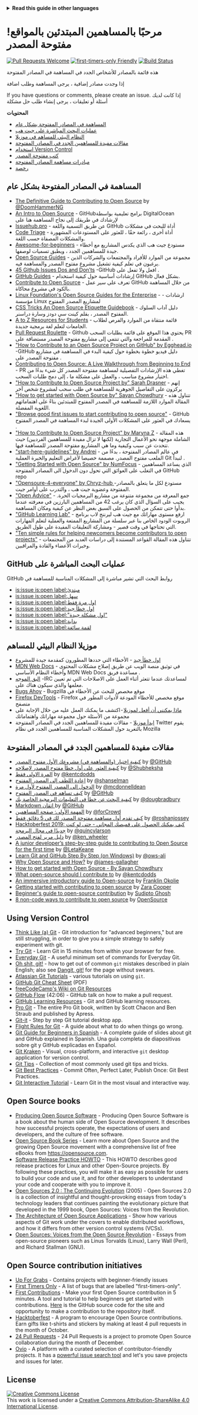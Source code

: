 <!-- Do not translate this -->
<details>
<summary>
<strong> Read this guide in other languages </strong>
</summary>
    <ul>
        <li><a href="./README.md"> English </a></li>
        <li><a href="./README-MR.md"> मराठी </a></li>
        <li><a href="./README-BN.md"> বাংলা </a></li>
        <li><a href="./README-CN.md"> 中文 </a></li>
        <li><a href="./README-RU.md"> русский </a></li>
        <li><a href="./README-RO.md"> Românesc </a></li>
        <li><a href="./README-IT.md"> Italiano </a></li>
        <li><a href="./README-ES.md"> Español </a></li>
        <li><a href="./README-pt-BR.md"> Português (BR) </a></li>
        <li><a href="./README-DE.md"> Deutsch </a></li>
        <li><a href="./README-GR.md"> Ελληνικά </a></li>
        <li><a href="./README-FR.md"> Français </a></li>
        <li><a href="./README-KO.md"> 한국어 </a></li>
        <li><a href="./README-JA.md"> 日本語 </a></li>
        <li><a href="./README-AR.md"> العربية </a></li>
      
    </ul>
</details>
<!-- Do not translate this -->

# !مرحبًا بالمساهمين المبتدئين بالمواقع مفتوحة المصدر

[![Pull Requests Welcome](https://img.shields.io/badge/PRs-welcome-brightgreen.svg?style=flat)](http://makeapullrequest.com)
[![first-timers-only Friendly](https://img.shields.io/badge/first--timers--only-friendly-blue.svg)](https://www.firsttimersonly.com/)
[![Build Status](https://api.travis-ci.org/freeCodeCamp/how-to-contribute-to-open-source.svg?branch=master)](https://travis-ci.org/freeCodeCamp/how-to-contribute-to-open-source)

هذه قائمة بالمصادر للأشخاص الجدد في المساهمة في المصادر المفتوحة

إذا وجدت مصادر إضافية ، يرجى المساهمة وطلب اضافة

If you have questions or comments, please create an issue.
إذا كانت لديك أسئلة أو تعليقات ، يرجى إنشاء طلب حل مشكلة 


**المحتويات**

- [المساهمة في المصادر المفتوحة بشكل عام](#contributing-to-open-source-in-general)
- [عمليات البحث المباشرة على جيت هب ](#direct-github-searches)
- [النظام البيئي للمساهم في موزيلا](#mozillas-contributor-ecosystem)
- [مقالات مفيدة للمساهمين الجدد في المصادر المفتوحة](#useful-articles-for-new-open-source-contributors)
- [استخدام Version Control](#using-version-control)
- [كتب مفتوحة المصدر](#open-source-books)
- [مبادرات مساهمة المصادر المفتوحة](#open-source-contribution-initiatives)
- [رخصة](#license)

## المساهمة في المصادر المفتوحة بشكل عام
- [The Definitive Guide to Contributing to Open Source](https://www.freecodecamp.org/news/the-definitive-guide-to-contributing-to-open-source-900d5f9f2282/) by [@DoomHammerNG](https://twitter.com/DoomHammerNG)
- [An Intro to Open Source](https://www.digitalocean.com/community/tutorial_series/an-introduction-to-open-source) -  GitHubبرامج تعليمية بواسطة DigitalOcean لإرشادك في طريقك إلى نجاح المساهمة هنا على 
- [Issuehub.pro](http://issuehub.pro/) -    عن طريق التسمية واللغة GitHub أداة للبحث في مشكلات  
- [Code Triage](https://www.codetriage.com/) - أداة أخرى ، رائعة حقًا ، للعثور على المستودعات المشهورة والمشكلات المصفاة حسب اللغة.
- [Awesome-for-beginners](https://github.com/MunGell/awesome-for-beginners) - مستودع جيت هب الذي يكدس المشاريع مع أخطاء جيدة للمساهمين الجدد ، ويطبق تسميات لوصفها.
- [Open Source Guides](https://opensource.guide/) - مجموعة من الموارد للأفراد والمجتمعات والشركات الذين يرغبون في تعلم كيفية تشغيل مشروع مفتوح المصدر والمساهمة فيه.
- [45 Github Issues Dos and Don’ts](https://hackernoon.com/45-github-issues-dos-and-donts-dfec9ab4b612) -GitHub افعل ولا تفعل على .
- [GitHub Guides](https://guides.github.com/) - إرشادات أساسية حول كيفية استخدام GitHub بشكل فعال.
- [Contribute to Open Source](https://github.com/danthareja/contribute-to-open-source) - تعرف على سير عمل GitHub من خلال المساهمة بالكود في مشروع محاكاة.
- [Linux Foundation's Open Source Guides for the Enterprise](https://www.linuxfoundation.org/resources/open-source-guides/) - - ارشادات  مؤسسة Linux لمشاريع المصدر المفتوح
- [CSS Tricks An Open Source Etiquette Guidebook](https://css-tricks.com/open-source-etiquette-guidebook/) - دليل آداب السلوك المفتوح المصدر ، بقلم كينت سي دودز وسارة دراسنر.
- [A to Z Resources for Students](https://github.com/dipakkr/A-to-Z-Resources-for-Students) - قائمة منتقاة من الموارد والفرص لطلاب الجامعات لتعلم لغة برمجية جديدة.
- [Pull Request Roulette](http://www.pullrequestroulette.com/) - Github يحتوي هذا الموقع على قائمة بطلبات السحب PR المقدمة للمراجعة والتي تنتمي إلى مشاريع مفتوحة المصدر مستضافة على .
- ["How to Contribute to an Open Source Project on GitHub" by Egghead.io](https://egghead.io/courses/how-to-contribute-to-an-open-source-project-on-github) -GitHub دليل فيديو خطوة بخطوة حول كيفية البدء في المساهمة في مشاريع مفتوحة المصدر على .
- [Contributing to Open Source: A Live Walkthrough from Beginning to End](https://medium.com/@kevinjin/contributing-to-open-source-walkthrough-part-0-b3dc43e6b720) - PR تغطي هذه الإرشادات التفصيلية لمساهمة مفتوحة المصدر كل شيء بدءًا من اختيار مشروع مناسب ، والعمل على مشكلة ما ، إلى دمج طلبات السحب.
- ["How to Contribute to Open Source Project by" Sarah Drasner](https://css-tricks.com/how-to-contribute-to-an-open-source-project/) - إنهم يركزون على التفاصيل الجوهرية للمساهمة في طلب سحب  لمشروع شخص آخر
- ["How to get started with Open Source by" Sayan Chowdhury](https://www.hackerearth.com:443/getstarted-opensource/) - تتناول هذه المقالة الموارد اللازمة للمساهمة في المصدر المفتوح للمبتدئين بناءً على اهتماماتهم اللغوية المفضلة.
- ["Browse good first issues to start contributing to open source"](https://github.blog/2020-01-22-browse-good-first-issues-to-start-contributing-to-open-source/) -  GitHub يسعادك في العثور على المشكلات الأولى الجيدة لبدء المساهمة في المصدر المفتوح .
- ["How to Contribute to Open Source Project" by Maryna Z](https://rubygarage.org/blog/how-contribute-to-open-source-projects) - هذه المقالة الشاملة موجهة نحو الأعمال التجارية (لكنها لا تزال مفيدة للمساهمين الفرديين) حيث تتحدث عن سبب وكيفية وما هي المشاريع مفتوحة المصدر للمساهمة فيها.
- ["start-here-guidelines" by Andrei](https://github.com/zero-to-mastery/start-here-guidelines) - في عالم المصادر المفتوحة ، بدءًا من الملعب مفتوح المصدر. مصممة خصيصا لأغراض التعليم والخبرة العملية Git لنبدأ .
- ["Getting Started with Open Source" by NumFocus](https://github.com/numfocus/getting-started-with-open-source) - الذي يساعد المساهمين في التغلب على العوائق التي تحول دون الدخول الى المصادر المفتوحة GitHub repo
- ["Opensoure-4-everyone" by Chryz-hub ](https://github.com/chryz-hub/opensource-4-everyone) -مستودع لكل ما يتعلق بالمصادر المفتوحة وعضوية جيت هب ، والتدرب على أوامر جيت.
- ["Open Advice"](http://open-advice.org/) - جمع المعرفة من مجموعة متنوعة من مشاريع البرمجيات الحرة. يجيب على السؤال الذي كان يرغب 42 من المساهمين البارزين في معرفته عندما بدأوا حتى تتمكن من الحصول على السبق بغض النظر عن كيفية ومكان المساهمة.
- ["GitHub Learning Lab"](https://lab.github.com/) -  ارفع مستوى مهاراتك مع جيت هب ليرننج لاب برنامج الروبوت الودود الخاص بنا عبر سلسلة من المشاريع الممتعة والعملية لتعلم المهارات التي تحتاجها في وقت قصير - ومشاركة التعليقات المفيدة على طول الطريق. 
- ["Ten simple rules for helping newcomers become contributors to open projects"](https://doi.org/10.1371/journal.pcbi.1007296) - تتناول هذه المقالة القواعد المستندة إلى دراسات العديد من المجتمعات وخبرات الأعضاء والقادة والمراقبين.


## GitHub عمليات البحث المباشرة على 
GitHub روابط البحث التي تشير مباشرة إلى المشكلات المناسبة للمساهمة في 
- [is:issue is:open label:مبتدئ](https://github.com/search?q=is%3Aissue+is%3Aopen+label%3Abeginner&type=issues)
- [is:issue is:open label:سهل](https://github.com/search?q=is%3Aissue+is%3Aopen+label%3Aeasy&type=issues)
- [is:issue is:open label:اول مرة فقط](https://github.com/search?q=is%3Aissue+is%3Aopen+label%3Afirst-timers-only&type=issues)
- [is:issue is:open label:اول خطأ جيد](https://github.com/search?q=is%3Aissue+is%3Aopen+label%3Agood-first-bug&type=issues)
- [is:issue is:open label:"اول مشكلة جيدة"](https://github.com/search?q=is%3Aissue+is%3Aopen+label%3A%22good+first+issue%22&type=issues)
- [is:issue is:open label:بداية](https://github.com/search?q=is%3Aissue+is%3Aopen+label%3Astarter&type=issues)
- [is:issue is:open label:لقمة سائغة](https://github.com/search?q=is%3Aissue+is%3Aopen+label%3Aup-for-grabs&type=issues)

## موزيلا النظام البيئي للمساهم 
- [اول خطأ جيد](https://bugzil.la/sw:%22[good%20first%20bug]%22&limit=0) - الأخطاء التي حددها المطورون كمقدمة جيدة للمشروع
- [MDN Web Docs](https://developer.mozilla.org/en-US/docs/MDN/Contribute) - في توثيق منصة الويب عن طريق إصلاح مشكلات المحتوى وأخطاء النظام الأساسي MDN Web Docs  مساعدة فريق  .
- [البق الموجه](https://bugzilla.mozilla.org/buglist.cgi?quicksearch=mentor%3A%40) -IRC لمساعدتك عندما تتعثر أثناء العمل على الاصلاحات التي تم تعيين معلمها والذي سيكون هناك على.
- [Bugs Ahoy](https://www.joshmatthews.net/bugsahoy/) - Bugzilla موقع مخصص للبحث عن الأخطاء في
- [Firefox DevTools](http://firefox-dev.tools/) - Firefox موقع مخصص للأخطاء المودعة لأدوات المطور في متصفح 
- [ماذا يمكنني أن أفعل لموزيلا](https://whatcanidoformozilla.org/) - اكتشف ما يمكنك العمل عليه من خلال الإجابة على مجموعة من الأسئلة حول مجموعة مهاراتك واهتماماتك
- [ابدأ موزيلا](https://twitter.com/StartMozilla) - مقالات مفيدة للمساهمين الجدد في المصادر المفتوحة Twitter يقوم بالتغريد حول المشكلات المناسبة للمساهمين الجدد في نظام Mozilla 


## مقالات مفيدة للمساهمين الجدد في المصادر المفتوحة
- [كيفية اختيار (والمساهمة في) مشروعك الأول مفتوح المصدر](https://github.com/collections/choosing-projects) by [@GitHub](https://github.com/github)
- [كيفية العثور على أول خطأ مفتوح المصدر لإصلاحه](https://www.freecodecamp.org/news/finding-your-first-open-source-project-or-bug-to-work-on-1712f651e5ba/) by [@Shubheksha](https://github.com/Shubheksha)
- [المرة الاولى فقط](https://kentcdodds.com/blog/first-timers-only/) by [@kentcdodds](https://github.com/kentcdodds)
- [إعادة اللطف إلى المصدر المفتوح](https://web.archive.org/web/20201009150545/https://www.hanselman.com/blog/bring-kindness-back-to-open-source) by [@shanselman](https://github.com/shanselman)
- [الدخول إلى المصدر المفتوح لأول مرة](https://www.nearform.com/blog/getting-into-open-source-for-the-first-time/) by [@mcdonnelldean](https://github.com/mcdonnelldean)
- [كيف تساهم في المصدر المفتوح](https://opensource.guide/how-to-contribute/) by [@GitHub](https://github.com/github)
- [كيفية البحث عن خطأ في التعليمات البرمجية الخاصة بك](https://8thlight.com/blog/doug-bradbury/2016/06/29/how-to-find-bug-in-your-code.html) by [@dougbradbury](https://twitter.com/dougbradbury)
- [ Markdown اتقان ](https://guides.github.com/features/mastering-markdown/) by [@GitHub](https://github.com/github)
- [المهمة الأولى: صفحة المساهمين](https://medium.com/@forCrowd/first-mission-contributors-page-df24e6e70705#.2v2g0no29) by [@forCrowd](https://github.com/forCrowd)
- [كيف تقدم أول مساهمة مفتوحة المصدر لك في 5 دقائق فقط](https://www.freecodecamp.org/news/how-to-make-your-first-open-source-contribution-in-just-5-minutes-aaad1fc59c9a/) by [@roshanjossey](https://github.com/Roshanjossey/)
- [Hacktoberfest 2019: كيف يمكنك الحصول على قميصك المجاني - حتى لو كنت جديدًا في مجال البرمجة](https://www.freecodecamp.org/news/hacktoberfest-2018-how-you-can-get-your-free-shirt-even-if-youre-new-to-coding-96080dd0b01b/) by [@quincylarson](https://www.freecodecamp.org/news/author/quincylarson/)
- [دليل مرير لفتح المصدر](https://medium.com/codezillas/a-bitter-guide-to-open-source-a8e3b6a3c1c4) by [@ken_wheeler](https://medium.com/@ken_wheeler)
- [A junior developer’s step-by-step guide to contributing to Open Source for the first time](https://hackernoon.com/contributing-to-open-source-the-sharks-are-photoshopped-47e22db1ab86) by [@LetaKeane](https://hackernoon.com/u/letakeane)
- [Learn Git and GitHub Step By Step (on Windows)](https://medium.com/illumination/path-to-learning-git-and-github-be93518e06dc) by [@ows-ali](https://ows-ali.medium.com/)
- [Why Open Source and How?](https://careerkarma.com/blog/open-source-projects-for-beginners/) by [@james-gallagher](https://careerkarma.com/blog/author/jamesgallagher/)
- [How to get started with Open Source - By Sayan Chowdhury](https://www.hackerearth.com/getstarted-opensource/)
- [What open-source should I contribute to](https://kentcdodds.com/blog/what-open-source-project-should-i-contribute-to/) by [@kentcdodds](https://github.com/kentcdodds)
- [An immersive introductory guide to Open-source](https://developeraspire.hashnode.dev/an-immersive-introductory-guide-to-open-source) by [Franklin Okolie](https://twitter.com/DeveloperAspire)
- [Getting started with contributing to open source](https://stackoverflow.blog/2020/08/03/getting-started-with-contributing-to-open-source/) by [Zara Cooper](https://stackoverflow.blog/author/zara-cooper/)
- [Beginner's guide to open-source contribution](https://workat.tech/general/article/open-source-contribution-guide-xmhf1k601vdj) by [Sudipto Ghosh](https://github.com/pydevsg)
- [8 non-code ways to contribute to open source](https://opensource.com/life/16/1/8-ways-contribute-open-source-without-writing-code) by [OpenSource](https://twitter.com/OpenSourceWay)

## Using Version Control
- [Think Like (a) Git](http://think-like-a-git.net/) - Git introduction for "advanced beginners," but are still struggling, in order to give you a simple strategy to safely experiment with git.
- [Try Git](https://try.github.io/) - Learn Git in 15 minutes from within your browser for free.
- [Everyday Git](https://git-scm.com/docs/giteveryday) - A useful minimum set of commands for Everyday Git.
- [Oh shit, git!](https://ohshitgit.com/) - how to get out of common `git` mistakes described in plain English; also see [Dangit, git!](https://dangitgit.com/) for the page without swears.
- [Atlassian Git Tutorials](https://www.atlassian.com/git/tutorials) - various tutorials on using `git`.
- [GitHub Git Cheat Sheet](https://education.github.com/git-cheat-sheet-education.pdf) (PDF)
- [freeCodeCamp's Wiki on Git Resources](https://forum.freecodecamp.org/t/wiki-git-resources/13136)
- [GitHub Flow](https://www.youtube.com/watch?v=juLIxo42A_s) (42:06) - GitHub talk on how to make a pull request.
- [GitHub Learning Resources](https://docs.github.com/en/github/getting-started-with-github/git-and-github-learning-resources) - Git and GitHub learning resources.
- [Pro Git](https://git-scm.com/book/en/v2) - The entire Pro Git book, written by Scott Chacon and Ben Straub and published by Apress.
- [Git-it](https://github.com/jlord/git-it-electron) - Step by step Git tutorial desktop app.
- [Flight Rules for Git](https://github.com/k88hudson/git-flight-rules) - A guide about what to do when things go wrong.
- [Git Guide for Beginners in Spanish](https://platzi.github.io/git-slides/#/) - A complete guide of slides about git and GitHub explained in Spanish. Una guía completa de diapositivas sobre git y GitHub explicadas en Español.
- [Git Kraken](https://www.gitkraken.com/git-client) - Visual, cross-platform, and interactive `git` desktop application for version control.
- [Git Tips](https://github.com/git-tips/tips) - Collection of most commonly used git tips and tricks.
- [Git Best Practices](https://sethrobertson.github.io/GitBestPractices/) - Commit Often, Perfect Later, Publish Once: Git Best Practices.
- [Git Interactive Tutorial](https://learngitbranching.js.org/) - Learn Git in the most visual and interactive way.

## Open Source books
- [Producing Open Source Software](https://producingoss.com/) - Producing Open Source Software is a book about the human side of Open Source development. It describes how successful projects operate, the expectations of users and developers, and the culture of free software.
- [Open Source Book Series](https://opensource.com/resources/ebooks) - Learn more about Open Source and the growing Open Source movement with a comprehensive list of free eBooks from https://opensource.com.
- [Software Release Practice HOWTO](https://tldp.org/HOWTO/Software-Release-Practice-HOWTO/) - This HOWTO describes good release practices for Linux and other Open-Source projects. By following these practices, you will make it as easy as possible for users to build your code and use it, and for other developers to understand your code and cooperate with you to improve it.
- [Open Sources 2.0 : The Continuing Evolution](https://archive.org/details/opensources2.000diborich) (2005) - Open Sources 2.0 is a collection of insightful and thought-provoking essays from today's technology leaders that continues painting the evolutionary picture that developed in the 1999 book, Open Sources: Voices from the Revolution.
- [The Architecture of Open Source Applications](http://www.aosabook.org/en/git.html) - Show how various aspects of Git work under the covers to enable distributed workflows, and how it differs from other version control systems (VCSs).
- [Open Sources: Voices from the Open Source Revolution](https://www.oreilly.com/openbook/opensources/book/) - Essays from open-source pioneers such as Linus Torvalds (Linux), Larry Wall (Perl), and Richard Stallman (GNU).

## Open Source contribution initiatives
- [Up For Grabs](https://up-for-grabs.net/) - Contains projects with beginner-friendly issues
- [First Timers Only](https://www.firsttimersonly.com/) - A list of bugs that are labelled "first-timers-only".
- [First Contributions](https://firstcontributions.github.io/) - Make your first Open Source contribution in 5 minutes. A tool and tutorial to help beginners get started with contributions. [Here](https://github.com/firstcontributions/first-contributions) is the GitHub source code for the site and opportunity to make a contribution to the repository itself.
- [Hacktoberfest](https://hacktoberfest.digitalocean.com/) - A program to encourage Open Source contributions. Earn gifts like t-shirts and stickers by making at least 4 pull requests in the month of October.
- [24 Pull Requests](https://24pullrequests.com) - 24 Pull Requests is a project to promote Open Source collaboration during the month of December.
- [Ovio](https://ovio.org) - A platform with a curated selection of contributor-friendly projects. It has a [powerful issue search tool](https://ovio.org/issues) and let's you save projects and issues for later.

## License
<a rel="license" href="https://creativecommons.org/licenses/by-sa/4.0/"><img alt="Creative Commons License" style="border-width:0" src="https://licensebuttons.net/l/by-sa/4.0/88x31.png" /></a><br />This work is licensed under a <a rel="license" href="https://creativecommons.org/licenses/by-sa/4.0/">Creative Commons Attribution-ShareAlike 4.0 International License</a>.
